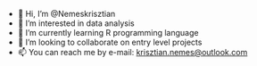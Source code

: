 - 👋 Hi, I’m @Nemeskrisztian
- 👀 I’m interested in data analysis
- 🌱 I’m currently learning R programming language
- 💞️ I’m looking to collaborate on entry level projects
- 📫 You can reach me by e-mail: krisztian.nemes@outlook.com

<!---
Nemeskrisztian/Nemeskrisztian is a ✨ special ✨ repository because its `README.md` (this file) appears on your GitHub profile.
You can click the Preview link to take a look at your changes.
--->
